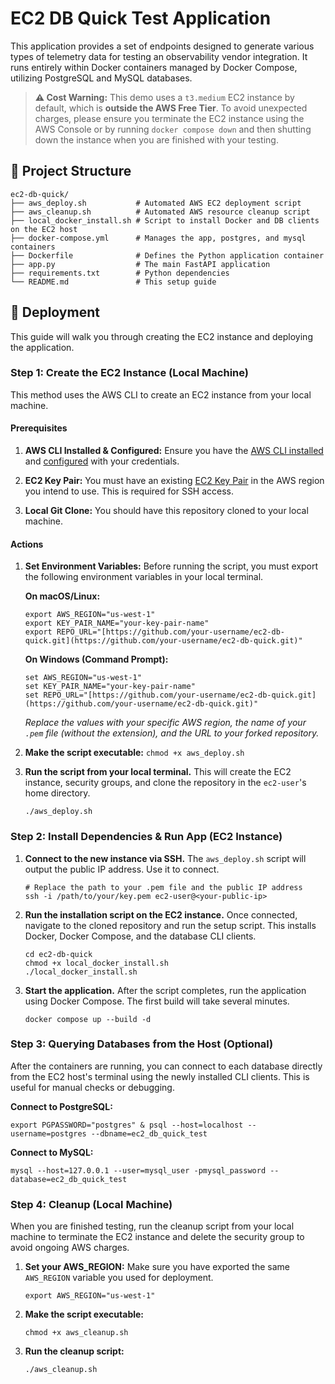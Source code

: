 EC2 DB Quick Test Application
=============================

This application provides a set of endpoints designed to generate various types of telemetry data for testing an observability vendor integration. It runs entirely within Docker containers managed by Docker Compose, utilizing PostgreSQL and MySQL databases.

> **⚠️ Cost Warning:** This demo uses a `t3.medium` EC2 instance by default, which is **outside the AWS Free Tier**. To avoid unexpected charges, please ensure you terminate the EC2 instance using the AWS Console or by running `docker compose down` and then shutting down the instance when you are finished with your testing.

📁 Project Structure
--------------------

```
ec2-db-quick/
├── aws_deploy.sh           # Automated AWS EC2 deployment script
├── aws_cleanup.sh          # Automated AWS resource cleanup script
├── local_docker_install.sh # Script to install Docker and DB clients on the EC2 host
├── docker-compose.yml      # Manages the app, postgres, and mysql containers
├── Dockerfile              # Defines the Python application container
├── app.py                  # The main FastAPI application
├── requirements.txt        # Python dependencies
└── README.md               # This setup guide

```

🚀 Deployment
-------------

This guide will walk you through creating the EC2 instance and deploying the application.

### Step 1: Create the EC2 Instance (Local Machine)

This method uses the AWS CLI to create an EC2 instance from your local machine.

#### Prerequisites

1.  **AWS CLI Installed & Configured:** Ensure you have the [AWS CLI installed](https://docs.aws.amazon.com/cli/latest/userguide/getting-started-install.html "null") and [configured](https://docs.aws.amazon.com/cli/latest/userguide/getting-started-quickstart.html "null") with your credentials.

2.  **EC2 Key Pair:** You must have an existing [EC2 Key Pair](https://docs.aws.amazon.com/AWSEC2/latest/UserGuide/ec2-key-pairs.html "null") in the AWS region you intend to use. This is required for SSH access.

3.  **Local Git Clone:** You should have this repository cloned to your local machine.

#### Actions

1.  **Set Environment Variables:** Before running the script, you must export the following environment variables in your local terminal.

    **On macOS/Linux:**

    ```
    export AWS_REGION="us-west-1"
    export KEY_PAIR_NAME="your-key-pair-name"
    export REPO_URL="[https://github.com/your-username/ec2-db-quick.git](https://github.com/your-username/ec2-db-quick.git)"

    ```

    **On Windows (Command Prompt):**

    ```
    set AWS_REGION="us-west-1"
    set KEY_PAIR_NAME="your-key-pair-name"
    set REPO_URL="[https://github.com/your-username/ec2-db-quick.git](https://github.com/your-username/ec2-db-quick.git)"

    ```

    *Replace the values with your specific AWS region, the name of your `.pem` file (without the extension), and the URL to your forked repository.*

2.  **Make the script executable:**  `chmod +x aws_deploy.sh`

3.  **Run the script from your local terminal.** This will create the EC2 instance, security groups, and clone the repository in the `ec2-user`'s home directory.

    ```
    ./aws_deploy.sh

    ```

### Step 2: Install Dependencies & Run App (EC2 Instance)

1.  **Connect to the new instance via SSH.** The `aws_deploy.sh` script will output the public IP address. Use it to connect.

    ```
    # Replace the path to your .pem file and the public IP address
    ssh -i /path/to/your/key.pem ec2-user@<your-public-ip>

    ```

2.  **Run the installation script on the EC2 instance.** Once connected, navigate to the cloned repository and run the setup script. This installs Docker, Docker Compose, and the database CLI clients.

    ```
    cd ec2-db-quick
    chmod +x local_docker_install.sh
    ./local_docker_install.sh

    ```

3.  **Start the application.** After the script completes, run the application using Docker Compose. The first build will take several minutes.

    ```
    docker compose up --build -d

    ```

### Step 3: Querying Databases from the Host (Optional)

After the containers are running, you can connect to each database directly from the EC2 host's terminal using the newly installed CLI clients. This is useful for manual checks or debugging.

**Connect to PostgreSQL:**

```
export PGPASSWORD="postgres" & psql --host=localhost --username=postgres --dbname=ec2_db_quick_test

```

**Connect to MySQL:**

```
mysql --host=127.0.0.1 --user=mysql_user -pmysql_password --database=ec2_db_quick_test

```

### Step 4: Cleanup (Local Machine)

When you are finished testing, run the cleanup script from your local machine to terminate the EC2 instance and delete the security group to avoid ongoing AWS charges.

1.  **Set your AWS_REGION:** Make sure you have exported the same `AWS_REGION` variable you used for deployment.

    ```
    export AWS_REGION="us-west-1"

    ```

2.  **Make the script executable:**

    ```
    chmod +x aws_cleanup.sh

    ```

3.  **Run the cleanup script:**

    ```
    ./aws_cleanup.sh
    ```
